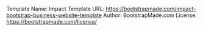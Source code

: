 Template Name: Impact
Template URL: https://bootstrapmade.com/impact-bootstrap-business-website-template
Author: BootstrapMade.com License: https://bootstrapmade.com/license/
